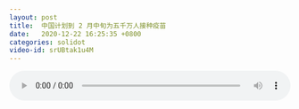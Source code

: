 ```yaml
---
layout: post
title:  中国计划到 2 月中旬为五千万人接种疫苗
date:   2020-12-22 16:25:35 +0800
categories: solidot
video-id: srUBtak1u4M
---
```


<audio src="/assets/ba4a2d7b6655cfd338766bb61bd532c1.mp3" style="width: 100%;" controls></audio>

